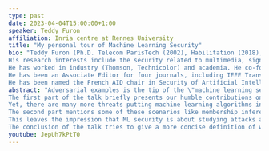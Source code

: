 ```yaml
---
type: past
date: 2023-04-04T15:00:00+1:00
speaker: Teddy Furon
affiliation: Inria centre at Rennes University
title: "My personal tour of Machine Learning Security"
bio: "Teddy Furon (Ph.D. Telecom ParisTech (2002), Habilitation (2018), IEEE Senior Member) is Directeur de Recherche at Inria centre at Rennes University, France.
His research interests include the security related to multimedia, signal processing, and more recently machine learning.
He has worked in industry (Thomson, Technicolor) and academia. He co-founded the company Imatag protecting rights of photo agencies.
He has been an Associate Editor for four journals, including IEEE Transactions on Information Forensics and Security.
He has been named the French AID chair in Security of Artificial Intelligence."
abstract: "Adversarial examples is the tip of the \"machine learning security” iceberg because its literature is impressively large.
The first part of the talk briefly presents our humble contributions on white box, black box, and transferable attacks. 
Yet, there are many more threats putting machine learning algorithms into danger.
The second part mentions some of these scenarios like membership inference attack, fingerprinting, and watermarking of DNN.
This leaves the impression that ML security is about studying attacks and defenses for an endless list of scenarios.  
The conclusion of the talk tries to give a more concise definition of what machine learning security is."
youtube: JepUh7kPtT0
---
```

